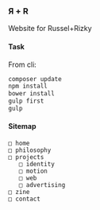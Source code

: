 ### Я + R ###

Website for Russel+Rizky

#### Task ####

From cli:

``` bash
composer update
npm install
bower install
gulp first
gulp

```

#### Sitemap ####

```
□ home
□ philosophy
□ projects
   □ identity
   □ motion
   □ web
   □ advertising
□ zine
□ contact